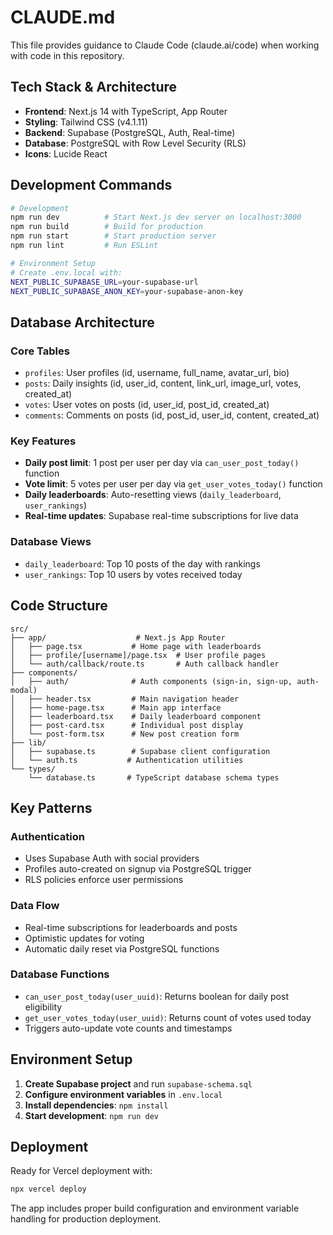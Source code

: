 # CLAUDE.md

This file provides guidance to Claude Code (claude.ai/code) when working with code in this repository.

## Tech Stack & Architecture

- **Frontend**: Next.js 14 with TypeScript, App Router
- **Styling**: Tailwind CSS (v4.1.11)
- **Backend**: Supabase (PostgreSQL, Auth, Real-time)
- **Database**: PostgreSQL with Row Level Security (RLS)
- **Icons**: Lucide React

## Development Commands

```bash
# Development
npm run dev          # Start Next.js dev server on localhost:3000
npm run build        # Build for production
npm run start        # Start production server
npm run lint         # Run ESLint

# Environment Setup
# Create .env.local with:
NEXT_PUBLIC_SUPABASE_URL=your-supabase-url
NEXT_PUBLIC_SUPABASE_ANON_KEY=your-supabase-anon-key
```

## Database Architecture

### Core Tables
- `profiles`: User profiles (id, username, full_name, avatar_url, bio)
- `posts`: Daily insights (id, user_id, content, link_url, image_url, votes, created_at)
- `votes`: User votes on posts (id, user_id, post_id, created_at)
- `comments`: Comments on posts (id, post_id, user_id, content, created_at)

### Key Features
- **Daily post limit**: 1 post per user per day via `can_user_post_today()` function
- **Vote limit**: 5 votes per user per day via `get_user_votes_today()` function
- **Daily leaderboards**: Auto-resetting views (`daily_leaderboard`, `user_rankings`)
- **Real-time updates**: Supabase real-time subscriptions for live data

### Database Views
- `daily_leaderboard`: Top 10 posts of the day with rankings
- `user_rankings`: Top 10 users by votes received today

## Code Structure

```
src/
├── app/                    # Next.js App Router
│   ├── page.tsx           # Home page with leaderboards
│   ├── profile/[username]/page.tsx  # User profile pages
│   └── auth/callback/route.ts       # Auth callback handler
├── components/
│   ├── auth/              # Auth components (sign-in, sign-up, auth-modal)
│   ├── header.tsx         # Main navigation header
│   ├── home-page.tsx      # Main app interface
│   ├── leaderboard.tsx    # Daily leaderboard component
│   ├── post-card.tsx      # Individual post display
│   └── post-form.tsx      # New post creation form
├── lib/
│   ├── supabase.ts        # Supabase client configuration
│   └── auth.ts           # Authentication utilities
└── types/
    └── database.ts       # TypeScript database schema types
```

## Key Patterns

### Authentication
- Uses Supabase Auth with social providers
- Profiles auto-created on signup via PostgreSQL trigger
- RLS policies enforce user permissions

### Data Flow
- Real-time subscriptions for leaderboards and posts
- Optimistic updates for voting
- Automatic daily reset via PostgreSQL functions

### Database Functions
- `can_user_post_today(user_uuid)`: Returns boolean for daily post eligibility
- `get_user_votes_today(user_uuid)`: Returns count of votes used today
- Triggers auto-update vote counts and timestamps

## Environment Setup

1. **Create Supabase project** and run `supabase-schema.sql`
2. **Configure environment variables** in `.env.local`
3. **Install dependencies**: `npm install`
4. **Start development**: `npm run dev`

## Deployment

Ready for Vercel deployment with:
```bash
npx vercel deploy
```

The app includes proper build configuration and environment variable handling for production deployment.